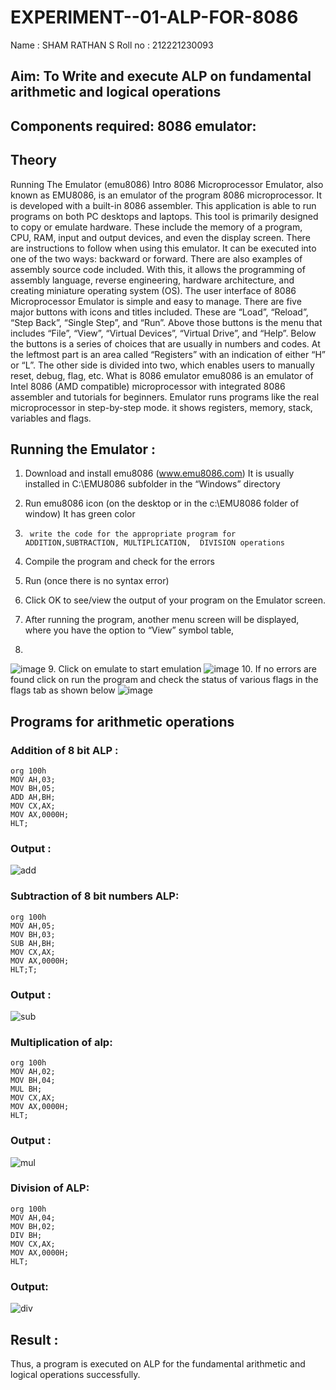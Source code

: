 # EXPERIMENT--01-ALP-FOR-8086
Name    : SHAM RATHAN S
Roll no : 212221230093

## Aim: To Write and execute ALP on fundamental arithmetic and logical operations
## Components required: 8086  emulator:
## Theory 
Running The Emulator (emu8086) Intro 8086 Microprocessor Emulator, also known as EMU8086, is an emulator of the program 8086 microprocessor. It is developed with a built-in 8086 assembler. This application is able to run programs on both PC desktops and laptops. This tool is primarily designed to copy or emulate hardware. These include the memory of a program, CPU, RAM, input and output devices, and even the display screen. There are instructions to follow when using this emulator. It can be executed into one of the two ways: backward or forward. There are also examples of assembly source code included. With this, it allows the programming of assembly language, reverse engineering, hardware architecture, and creating miniature operating system (OS). The user interface of 8086 Microprocessor Emulator is simple and easy to manage. There are five major buttons with icons and titles included. These are “Load”, “Reload”, “Step Back”, “Single Step”, and “Run”. Above those buttons is the menu that includes “File”, “View”, “Virtual Devices”, “Virtual Drive”, and “Help”. Below the buttons is a series of choices that are usually in numbers and codes. At the leftmost part is an area called “Registers” with an indication of either “H” or “L”. The other side is divided into two, which enables users to manually reset, debug, flag, etc. What is 8086 emulator emu8086 is an emulator of Intel 8086 (AMD compatible) microprocessor with integrated 8086 assembler and tutorials for beginners. Emulator runs programs like the real microprocessor in step-by-step mode. it shows registers, memory, stack, variables and flags.

## Running the Emulator :
1.	Download and install emu8086 (www.emu8086.com) It is usually installed in C:\EMU8086 subfolder in the “Windows” directory
2.	  Run  emu8086 icon (on the desktop or in the c:\EMU8086 folder of window) It has green color 
 
 
3.		write the code for the appropriate program for ADDITION,SUBTRACTION, MULTIPLICATION,  DIVISION operations 

4.	 Compile the program and check for the errors 
5.	Run (once there is no syntax error) 

6.	Click OK to see/view the output of your program on the Emulator screen. 


7.	After running the program, another menu screen will be displayed, where you have the option to “View” symbol table,
8.	 
![image](https://user-images.githubusercontent.com/36288975/189273263-d65baae9-4b8f-4723-afb3-c0ffa4052b04.png)
9.	Click on emulate to start emulation 
![image](https://user-images.githubusercontent.com/36288975/189273273-9bb36ec1-e2e8-4892-8d35-37707332bfdc.png)
10.	If no errors are found click on run the program and check the status of various flags in the flags tab as shown below 
![image](https://user-images.githubusercontent.com/36288975/189273277-113a2a33-4a40-4ff8-95a5-ecd3a1f504fe.png)
## Programs for arithmetic  operations
### Addition of 8 bit ALP :
```
org 100h
MOV AH,03;
MOV BH,05;
ADD AH,BH;
MOV CX,AX;
MOV AX,0000H;
HLT;
```
### Output : 
![add](https://user-images.githubusercontent.com/93587823/189398764-10f058b7-7060-4c0a-919a-3bce525da362.png)
 
### Subtraction of 8 bit numbers  ALP:
```
org 100h
MOV AH,05;
MOV BH,03;
SUB AH,BH;
MOV CX,AX;
MOV AX,0000H;
HLT;T;
```
### Output :
![sub](https://user-images.githubusercontent.com/93587823/189398992-90bc41ba-e07c-4768-a27d-ba2f5719b645.png)
### Multiplication of alp:
```
org 100h
MOV AH,02;
MOV BH,04;
MUL BH;
MOV CX,AX;
MOV AX,0000H;
HLT;
```
### Output :
![mul](https://user-images.githubusercontent.com/93587823/189399516-3c91dcf7-31fd-4230-8119-37343911561f.png)
### Division of ALP:
```
org 100h
MOV AH,04;
MOV BH,02;
DIV BH;
MOV CX,AX;
MOV AX,0000H;
HLT;
```
### Output:
![div](https://user-images.githubusercontent.com/93587823/189399886-96686fc3-40e9-4562-a996-35bae9e15d7e.png)

## Result :
Thus, a program is executed on ALP for the fundamental arithmetic and logical operations successfully.
 








